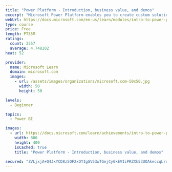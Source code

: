 ```yaml
---
title: "Power Platform - Introduction, business value, and demos"
excerpt: "Microsoft Power Platform enables you to create custom solutions with familiar, intuitive technology. Learn how Power Platform supports faster data collection, surfaces real-time insights, and empowers users to make informed, actionable decisions."
webUrl: https://docs.microsoft.com/en-us/learn/modules/intro-to-power-platform-mba/
type: course
price: Free
length: PT35M
ratings:
  count: 3557
  average: 4.748102
heat: 52

provider:
  name: Microsoft Learn
  domain: microsoft.com
  images:
    - url: /assets/images/organizations/microsoft.com-50x50.jpg
      width: 50
      height: 50

levels:
  - Beginner

topics:
  - Power BI

images:
  - url: https://docs.microsoft.com/learn/achievements/intro-to-power-platform-social.png
    width: 800
    height: 400
    isCached: true
    title: "Power Platform - Introduction, business value, and demos"

secured: "ZVLjxjA+Q4JxYCD8z5OF2xOYIgGV53wTGejCyGkEVIiPRZXk53UOAkeccqLrd8uomSJfL2yKG1LSU86l7FDMXlzEuyxiFtlrd5TFJ5IOUUgJUVOpG3UQIbeGWLJ0ZZ2OyDrmdYGSpiQH0rgiU6yMPq6cr7rt+3a9FlyuAUqIJjqK54afQmGbOEpUonDd90/8q+x/4m93J5d7I8cV2xE1Bm+0G5/tgDBWdUGBReU+CsCRgQ8tM6inlCoNDc7pDopW7heTbIK0g1mZkuzNW7U+/2paW/dKSq83uAVBPpr80EP19RG2eJk3VGcDrJsaatZkBB+0vau4QqcV4lFhbRSo5kogz3stQLtJ4K0zyWIANdmL2zP5TAf+N0//9oIOHgx77yEUqp/eXoT1cTvLYm/8WQ==;ehD2z/fjD/lFLt31wOfTOA=="
---
```


